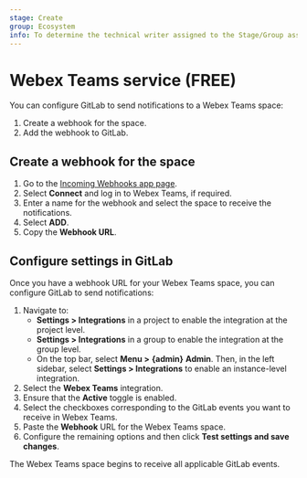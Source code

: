 ```yaml
---
stage: Create
group: Ecosystem
info: To determine the technical writer assigned to the Stage/Group associated with this page, see https://about.gitlab.com/handbook/engineering/ux/technical-writing/#assignments
---
```


# Webex Teams service **(FREE)**

You can configure GitLab to send notifications to a Webex Teams space:

1. Create a webhook for the space.
1. Add the webhook to GitLab.

## Create a webhook for the space

1. Go to the [Incoming Webhooks app page](https://apphub.webex.com/messaging/applications/incoming-webhooks-cisco-systems-38054).
1. Select **Connect** and log in to Webex Teams, if required.
1. Enter a name for the webhook and select the space to receive the notifications.
1. Select **ADD**.
1. Copy the **Webhook URL**.

## Configure settings in GitLab

Once you have a webhook URL for your Webex Teams space, you can configure GitLab to send
notifications:

1. Navigate to:
   - **Settings > Integrations** in a project to enable the integration at the project level.
   - **Settings > Integrations** in a group to enable the integration at the group level.
   - On the top bar, select **Menu >** **{admin}** **Admin**. Then, in the left sidebar,
     select **Settings > Integrations** to enable an instance-level integration.
1. Select the **Webex Teams** integration.
1. Ensure that the **Active** toggle is enabled.
1. Select the checkboxes corresponding to the GitLab events you want to receive in Webex Teams.
1. Paste the **Webhook** URL for the Webex Teams space.
1. Configure the remaining options and then click **Test settings and save changes**.

The Webex Teams space begins to receive all applicable GitLab events.
